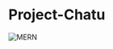 # Project-Chatu

![MERN](https://www.notion.so/image/https%3A%2F%2Fkomarcalabs.com%2Fimages%2Fmern.png?table=block&id=5422518f-f565-487a-a551-f6f369468922&spaceId=8f38dd03-0516-4799-8949-df14b0a223f5&width=2000&userId=68e37dc5-4c9c-4eec-8f3e-7ff4a4409c0c&cache=v2)
